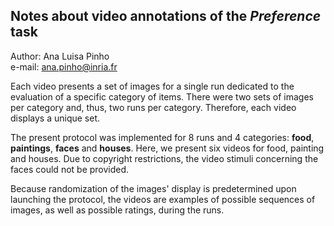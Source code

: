 ## Notes about video annotations of the *Preference* task  

Author: Ana Luisa Pinho  
e-mail: ana.pinho@inria.fr

Each video presents a set of images for a single run dedicated to the evaluation of a specific category of items. There were two sets of images per category and, thus, two runs per category. Therefore, each video displays a unique set. 

The present protocol was implemented for 8 runs and 4 categories: __food__, __paintings__, __faces__ and __houses__. Here, we present six videos for food, painting and houses. Due to copyright restrictions, the video stimuli concerning the faces could not be provided.  

Because randomization of the images' display is predetermined upon launching the protocol, the videos are examples of possible sequences of images, as well as possible ratings, during the runs.
